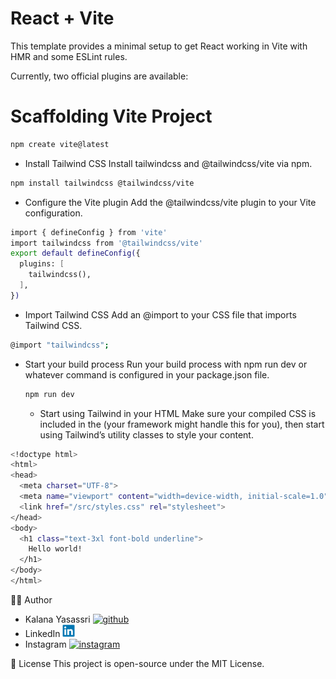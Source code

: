 # React + Vite

This template provides a minimal setup to get React working in Vite with HMR and some ESLint rules.

Currently, two official plugins are available:

# Scaffolding Vite Project
```sh
npm create vite@latest
```

- Install Tailwind CSS
 Install tailwindcss and @tailwindcss/vite via npm.
```bash
npm install tailwindcss @tailwindcss/vite
```
- Configure the Vite plugin
 Add the @tailwindcss/vite plugin to your Vite configuration.
```bash
import { defineConfig } from 'vite'
import tailwindcss from '@tailwindcss/vite'
export default defineConfig({
  plugins: [
    tailwindcss(),
  ],
})
```

- Import Tailwind CSS
  Add an @import to your CSS file that imports Tailwind CSS.
```bash
@import "tailwindcss";
```

- Start your build process
  Run your build process with npm run dev or whatever command is configured in your package.json file.
  ```bash
  npm run dev
  ```
  
  - Start using Tailwind in your HTML
    Make sure your compiled CSS is included in the <head> (your framework might handle this for you), then start using Tailwind’s utility classes to style your content.
```bash
<!doctype html>
<html>
<head>
  <meta charset="UTF-8">
  <meta name="viewport" content="width=device-width, initial-scale=1.0">
  <link href="/src/styles.css" rel="stylesheet">
</head>
<body>
  <h1 class="text-3xl font-bold underline">
    Hello world!
  </h1>
</body>
</html>
```

👨‍💻 Author
 
- Kalana Yasassri  <a href="https://github.com/DarkFeed2005" target="_blank" rel="noreferrer"> <img src="https://skillicons.dev/icons?i=github" alt="github" width="20" height="20"/> </a>
- LinkedIn <a href="https://www.linkedin.com/in/kalana-yasassri-684591251/" target="_blank" rel="noreferrer"> <img src="https://raw.githubusercontent.com/devicons/devicon/master/icons/linkedin/linkedin-original.svg" alt="linkedin" width="20" height="20"/> </a>
- Instagram <a href="https://www.instagram.com/kalana_yasassri/" target="_blank" rel="noreferrer"> <img src="https://skillicons.dev/icons?i=instagram" alt="instagram" width="20" height="20"/> </a> 
  
🎨 License
This project is open-source under the MIT License.

